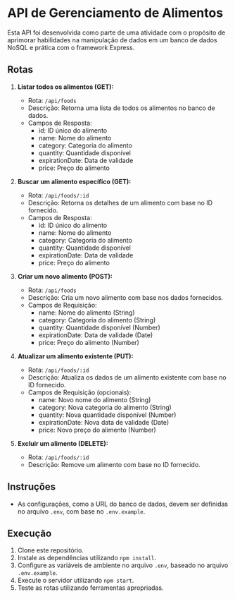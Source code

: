 # API de Gerenciamento de Alimentos

Esta API foi desenvolvida como parte de uma atividade com o propósito de aprimorar habilidades na manipulação de dados em um banco de dados NoSQL e prática com o framework Express.

## Rotas

1. **Listar todos os alimentos (GET):**
   - Rota: `/api/foods`
   - Descrição: Retorna uma lista de todos os alimentos no banco de dados.
   - Campos de Resposta:
     - id: ID único do alimento
     - name: Nome do alimento
     - category: Categoria do alimento
     - quantity: Quantidade disponível
     - expirationDate: Data de validade
     - price: Preço do alimento

2. **Buscar um alimento específico (GET):**
   - Rota: `/api/foods/:id`
   - Descrição: Retorna os detalhes de um alimento com base no ID fornecido.
   - Campos de Resposta:
     - id: ID único do alimento
     - name: Nome do alimento
     - category: Categoria do alimento
     - quantity: Quantidade disponível
     - expirationDate: Data de validade
     - price: Preço do alimento

3. **Criar um novo alimento (POST):**
   - Rota: `/api/foods`
   - Descrição: Cria um novo alimento com base nos dados fornecidos.
   - Campos de Requisição:
     - name: Nome do alimento (String)
     - category: Categoria do alimento (String)
     - quantity: Quantidade disponível (Number)
     - expirationDate: Data de validade (Date)
     - price: Preço do alimento (Number)

4. **Atualizar um alimento existente (PUT):**
   - Rota: `/api/foods/:id`
   - Descrição: Atualiza os dados de um alimento existente com base no ID fornecido.
   - Campos de Requisição (opcionais):
     - name: Novo nome do alimento (String)
     - category: Nova categoria do alimento (String)
     - quantity: Nova quantidade disponível (Number)
     - expirationDate: Nova data de validade (Date)
     - price: Novo preço do alimento (Number)

5. **Excluir um alimento (DELETE):**
   - Rota: `/api/foods/:id`
   - Descrição: Remove um alimento com base no ID fornecido.

## Instruções

- As configurações, como a URL do banco de dados, devem ser definidas no arquivo `.env`, com base no `.env.example`.

## Execução

1. Clone este repositório.
2. Instale as dependências utilizando `npm install`.
3. Configure as variáveis de ambiente no arquivo `.env`, baseado no arquivo `.env.example`.
4. Execute o servidor utilizando `npm start`.
5. Teste as rotas utilizando ferramentas apropriadas.
